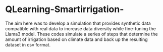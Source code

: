 # QLearning-Smartirrigation-
 The aim here was to develop a simulation that provides synthetic data compatible with real data to increase data diversity while fine-tuning the Llama3 model.   These codes simulate a series of steps that determine the amount of irrigation based on climate data and back up the resulting dataset in csv format. 
